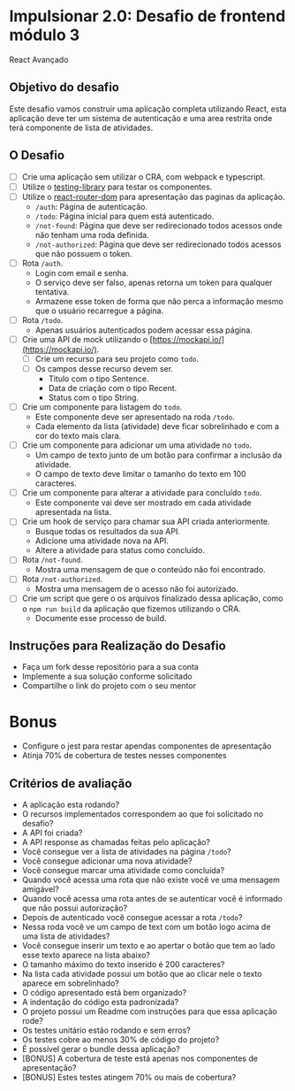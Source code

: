 # Impulsionar 2.0: Desafio de frontend módulo 3
React Avançado

## Objetivo do desafio
Este desafio vamos construir uma aplicação completa utilizando React, esta aplicação deve ter um sistema de autenticação e uma area restrita onde terá componente de lista de atividades.

## O Desafio
- [ ] Crie uma aplicação sem utilizar o CRA, com webpack e typescript.
- [ ] Utilize o [testing-library](https://testing-library.com/) para testar os componentes.
- [ ] Utilize o [react-router-dom](https://reactrouter.com/web/guides/quick-start) para apresentação das paginas da aplicação.
    - `/auth`: Página de autenticação.
    - `/todo`: Página inicial para quem está autenticado.
    - `/not-found`: Página que deve ser redirecionado todos acessos onde não tenham uma roda definida.
    - `/not-authorized`: Página que deve ser redirecionado todos acessos que não possuem o token.
- [ ] Rota `/auth`.
    - Login com email e senha.
    - O serviço deve ser falso, apenas retorna um token para qualquer tentativa.
    - Armazene esse token de forma que não perca a informação mesmo que o usuário recarregue a página.
- [ ] Rota `/todo`.
    - Apenas usuários autenticados podem acessar essa página.
- [ ] Crie uma API de mock utilizando o [https://mockapi.io/](https://mockapi.io/).
    - [ ] Crie um recurso para seu projeto como `todo`.
    - [ ] Os campos desse recurso devem ser.
        - Titulo com o tipo Sentence.
        - Data de criação com o tipo Recent.
        - Status com o tipo String.
- [ ] Crie um componente para listagem do `todo`.
    - Este componente deve ser apresentado na roda `/todo`.
    - Cada elemento da lista (atividade) deve ficar sobrelinhado e com a cor do texto mais clara.
- [ ] Crie um componente para adicionar um uma atividade no `todo`.
    - Um campo de texto junto de um botão para confirmar a inclusão da atividade.
    - O campo de texto deve limitar o tamanho do texto em 100 caracteres.
- [ ] Crie um componente para alterar a atividade para concluído `todo`.
    - Este componente vai deve ser mostrado em cada atividade apresentada na lista.
- [ ] Crie um hook de serviço para chamar sua API criada anteriormente.
    - Busque todas os resultados da sua API.
    - Adicione uma atividade nova na API.
    - Altere a atividade para status como concluído.
- [ ] Rota `/not-found`.
    - Mostra uma mensagem de que o conteúdo não foi encontrado.
- [ ] Rota `/not-authorized`.
    - Mostra uma mensagem de o acesso não foi autorizado.
- [ ] Crie um script que gere o os arquivos finalizado dessa aplicação, como o `npm run build` da aplicação que fizemos utilizando o CRA.
    - Documente esse processo de build.

## Instruções para Realização do Desafio
- Faça um fork desse repositório para a sua conta
- Implemente a sua solução conforme solicitado
- Compartilhe o link do projeto com o seu mentor

# Bonus
- Configure o jest para restar apendas componentes de apresentação
- Atinja 70% de cobertura de testes nesses componentes

## Critérios de avaliação
- A aplicação esta rodando?
- O recursos implementados correspondem ao que foi solicitado no desafio?
- A API foi criada?
- A API response as chamadas feitas pelo aplicação?
- Você consegue ver a lista de atividades na página `/todo`?
- Você consegue adicionar uma nova atividade?
- Você consegue marcar uma atividade como concluída?
- Quando você acessa uma rota que não existe você ve uma mensagem amigável?
- Quando você acessa uma rota antes de se autenticar você é informado que não possui autorização?
- Depois de autenticado você consegue acessar a rota `/todo`?
- Nessa roda você ve um campo de text com um botão logo acima de uma lista de atividades?
- Você consegue inserir um texto e ao apertar o botão que tem ao lado esse texto aparece na lista abaixo?
- O tamanho máximo do texto inserido é 200 caracteres?
- Na lista cada atividade possui um botão que ao clicar nele o texto aparece em sobrelinhado?
- O código apresentado está bem organizado?
- A indentação do código esta padronizada?
- O projeto possui um Readme com instruções para que essa aplicação rode?
- Os testes unitário estão rodando e sem erros?
- Os testes cobre ao menos 30% de código do projeto?
- É possível gerar o bundle dessa aplicação?
- [BONUS] A cobertura de teste está apenas nos componentes de apresentação?
- [BONUS] Estes testes atingem 70% ou mais de cobertura?
